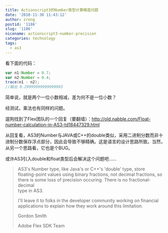 ```yaml
---
title: Actionscript3的Number类型计算精度问题
date: '2010-11-30 11:43:12'
author: zrong
postid: '1186'
slug: '1186'
nicename: actionscript3-number-precision
categories: technology
tags:
  - as3
---
```


看下面的代码：

``` actionscript
var n1:Number = 0.7;
var n2:Number = 0.4;
trace(n1 - n2);
//输出 0.29999999999999993
```

简单说，就是两个一位小数相减，差为何不是一位小数？

经测试，乘法也有同样的问题。

遛狗找到了Flex团队的一个回复（要翻墙）：<http://old.nabble.com/Float-number-calculation-in-AS3-td18447329.html>

从回复看，AS3的Number与JAVA或C++的double类似，采用二进制分数而非十进制分数保存浮点部分，因此会导致不够精确。这是语言的设计思路所致。当然，从另一个思路看，它也是个BUG。<!--more-->

或许AS3引入double和float类型后会解决这个问题吧……

> AS3's Number type, like Java's or C++'s 'double' type, store  
>  floating-point values using binary fractions, not decimal fractions,
> so  
>  there is some loss of precision occuring. There is no
> fractional-decimal  
>  type in AS3.
>
> I'll leave it to folks in the developer community working on
> financial  
>  applications to explain how they work around this limitation.
>
> Gordon Smith
>
> Adobe Flex SDK Team

